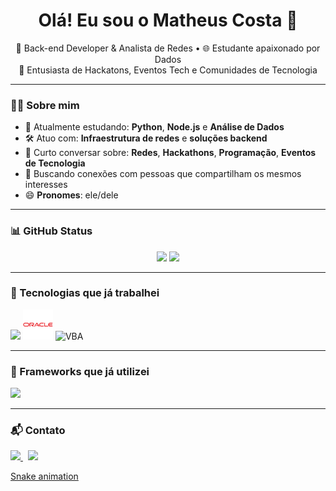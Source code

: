 <h1 align="center">Olá! Eu sou o Matheus Costa 👋</h1>

<p align="center">
🔭 Back-end Developer & Analista de Redes • 🌐 Estudante apaixonado por Dados <br>
🚀 Entusiasta de Hackatons, Eventos Tech e Comunidades de Tecnologia
</p>

---

### 👨‍💻 Sobre mim

- 🌱 Atualmente estudando: **Python**, **Node.js** e **Análise de Dados**
- 🛠️ Atuo com: **Infraestrutura de redes** e **soluções backend**
- 💬 Curto conversar sobre: **Redes**, **Hackathons**, **Programação**, **Eventos de Tecnologia**
- 🤝 Buscando conexões com pessoas que compartilham os mesmos interesses
- 😄 **Pronomes**: ele/dele

---

### 📊 GitHub Status

<div align="center">
  <img height="180em" src="https://github-readme-stats.vercel.app/api?username=matheuscosta71&show_icons=true&theme=merko&count_private=true"/>
  <img height="180em" src="https://github-readme-stats.vercel.app/api/top-langs/?username=matheuscosta71&layout=compact&theme=merko"/>
</div>

---

### 🧰 Tecnologias que já trabalhei

<p align="left">
  <img src="https://skillicons.dev/icons?i=html,css,javascript,typescript,nodejs,java,python,c,postgres,mysql" />
  <img src="https://raw.githubusercontent.com/devicons/devicon/master/icons/oracle/oracle-original.svg" height="48" title="Oracle" />
  <img src="https://upload.wikimedia.org/wikipedia/commons/thumb/7/78/Microsoft_Visual_Basic_for_Applications_logo.svg/640px-Microsoft_Visual_Basic_for_Applications_logo.svg.png" height="48" title="VBA" />
</p>

---

### 🧱 Frameworks que já utilizei

<p align="left">
  <img src="https://skillicons.dev/icons?i=react,spring,bootstrap" />
</p>

---

### 📬 Contato

<p align="left">
  <a href="https://www.linkedin.com/in/matheus-costa-56a9481ab/" target="_blank">
    <img src="https://img.shields.io/badge/-LinkedIn-%230077B5?style=for-the-badge&logo=linkedin&logoColor=white">
  </a>
  &nbsp;
  <a href="mailto:matheushenri26@outlook.com">
    <img src="https://img.shields.io/badge/-Outlook-0078D4?style=for-the-badge&logo=microsoft-outlook&logoColor=white">
  </a>
</p>

[Snake animation](https://github.com/matheuscosta71/blob/output/github-contribution-grid-snake.svg)
